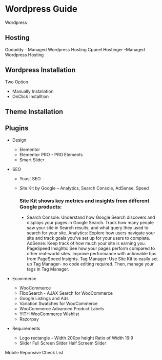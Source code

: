# Wordpress Guide
Wordpress

## Hosting

Godaddy -  Managed Wordpress Hosting
Cpanel
Hostinger -Managed Wordpress Hosting

## Wordpress Installation

Two Option
- Manually Installation
- OnClick Installtion

## Theme Installation


## Plugins 
- Design 
    - Elementor
    - Elementor PRO - PRO Elements
    - Smart Slider
- SEO
    - Yoast SEO
    - Site Kit by Google – Analytics, Search Console, AdSense, Speed
        ### Site Kit shows key metrics and insights from different Google products:

       - Search Console: Understand how Google Search discovers and displays your pages in Google Search. Track how many people  saw your site in Search results, and what query they used to search for your site.
    Analytics: Explore how users navigate your site and track goals you’ve set up for your users to complete.
    AdSense: Keep track of how much your site is earning you.
    PageSpeed Insights: See how your pages perform compared to other real-world sites. Improve performance with actionable tips from PageSpeed Insights.
    Tag Manager: Use Site Kit to easily set up Tag Manager- no code editing required. Then, manage your tags in Tag Manager.




- Ecommerce
    - WooCommerce
    - FiboSearch - AJAX Search for WooCommerce
    - Google Listings and Ads
    - Variation Swatches for WooCommerce
    - WooCommerce Advanced Product Labels
    - YITH WooCommerce Wishlist
    - Razorpay

- Requirements 
   - Logo rectangle - Width 200px height Ratio of Width 16:9
   - Slider 
       Full Screen Slider
       Half Screem Slider


Mobile Reponsive Check List 